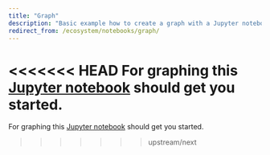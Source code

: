 ```yaml
---
title: "Graph"
description: "Basic example how to create a graph with a Jupyter notebook."
redirect_from: /ecosystem/notebooks/graph/
---
```


<<<<<<< HEAD
For graphing this [Jupyter notebook](http://nbviewer.jupyter.org/github/home-assistant/home-assistant-notebooks/blob/master/graph-single-sensor.ipynb) should get you started.
=======
For graphing this [Jupyter notebook](https://nbviewer.jupyter.org/github/home-assistant/home-assistant-notebooks/blob/master/other/graph-single-sensor.ipynb) should get you started.
>>>>>>> upstream/next

